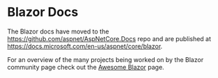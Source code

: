 # Blazor Docs

The Blazor docs have moved to the https://github.com/aspnet/AspNetCore.Docs repo and are published at https://docs.microsoft.com/en-us/aspnet/core/blazor.

For an overview of the many projects being worked on by the Blazor community page check out the [Awesome Blazor](https://github.com/AdrienTorris/awesome-blazor) page.
